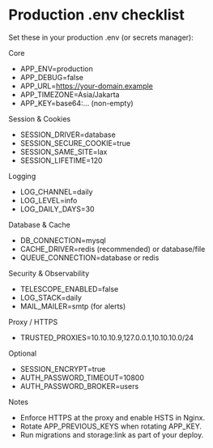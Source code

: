 # Production .env checklist

Set these in your production .env (or secrets manager):

Core
- APP_ENV=production
- APP_DEBUG=false
- APP_URL=https://your-domain.example
- APP_TIMEZONE=Asia/Jakarta
- APP_KEY=base64:... (non-empty)

Session & Cookies
- SESSION_DRIVER=database
- SESSION_SECURE_COOKIE=true
- SESSION_SAME_SITE=lax
- SESSION_LIFETIME=120

Logging
- LOG_CHANNEL=daily
- LOG_LEVEL=info
- LOG_DAILY_DAYS=30

Database & Cache
- DB_CONNECTION=mysql
- CACHE_DRIVER=redis (recommended) or database/file
- QUEUE_CONNECTION=database or redis

Security & Observability
- TELESCOPE_ENABLED=false
- LOG_STACK=daily
- MAIL_MAILER=smtp (for alerts)

Proxy / HTTPS
- TRUSTED_PROXIES=10.10.10.9,127.0.0.1,10.10.10.0/24

Optional
- SESSION_ENCRYPT=true
- AUTH_PASSWORD_TIMEOUT=10800
- AUTH_PASSWORD_BROKER=users

Notes
- Enforce HTTPS at the proxy and enable HSTS in Nginx.
- Rotate APP_PREVIOUS_KEYS when rotating APP_KEY.
- Run migrations and storage:link as part of your deploy.
